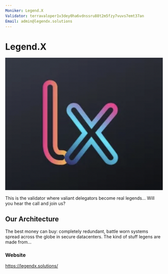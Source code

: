 ```yaml
---
Moniker: Legend.X
Validator: terravaloper1v3dey0ha6vdnssru88t2m5fzy7vuvs7emt37an 
Email: admin@legendx.solutions
---
```


# Legend.X

![LegendX](LegendX.png)

This is the validator where valiant delegators become real legends... Will you hear the call and join us?

## Our Architecture

The best money can buy: completely redundant, battle worn systems spread across the globe in secure datacenters. The kind of stuff legens are made from...

### Website

https://legendx.solutions/
